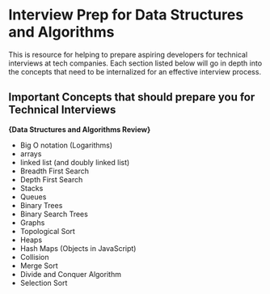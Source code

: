 # Interview Prep for Data Structures and Algorithms
This is resource for helping to prepare aspiring developers for technical interviews at tech companies. Each section listed below will go in depth into the concepts that need to be internalized for an effective interview process.

## Important Concepts that should prepare you for Technical Interviews 
**{Data Structures and Algorithms Review}** 
* Big O notation (Logarithms)
* arrays
* linked list (and doubly linked list)
* Breadth First Search 
* Depth First Search 
* Stacks 
* Queues 
* Binary Trees 
* Binary Search Trees
* Graphs 
* Topological Sort 
* Heaps 
* Hash Maps (Objects in JavaScript)
* Collision 
* Merge Sort 
* Divide and Conquer Algorithm 
* Selection Sort

